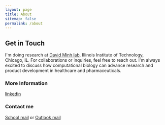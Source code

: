 ```yaml
---
layout: page
title: About
sitemap: false
permalink: /about
---
```


## Get in Touch

I'm doing research at [David Minh lab](https://ccbatiit.github.io/), Illinois Institute of Technology, Chicago, IL. For collaborations or inquiries, feel free to reach out. I'm always excited to discuss how computational biology can advance research and product development in healthcare and pharmaceuticals.

### More Information

[linkedin](https://www.linkedin.com/in/thuy-van-la-ngoc/)

### Contact me

[School mail](mailto:vla@hawk.iit.edu) or [Outlook mail](mailto:langocthuyvan@outlook.com)
